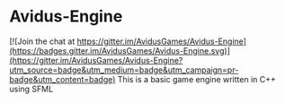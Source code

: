 # Avidus-Engine

[![Join the chat at https://gitter.im/AvidusGames/Avidus-Engine](https://badges.gitter.im/AvidusGames/Avidus-Engine.svg)](https://gitter.im/AvidusGames/Avidus-Engine?utm_source=badge&utm_medium=badge&utm_campaign=pr-badge&utm_content=badge)
This is a basic game engine written in C++ using SFML
